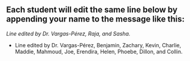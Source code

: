 ## Each student will edit the same line below by appending your name to the message like this:
*Line edited by Dr. Vargas-Pérez, Raja, and Sasha.*



- Line edited by Dr. Vargas-Pérez, Benjamin, Zachary, Kevin, Charlie, Maddie, Mahmoud, Joe, Erendira, Helen, Phoebe, Dillon, and Collin.

